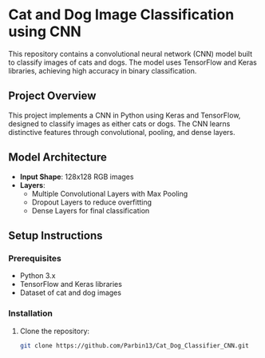 # Cat and Dog Image Classification using CNN

This repository contains a convolutional neural network (CNN) model built to classify images of cats and dogs. The model uses TensorFlow and Keras libraries, achieving high accuracy in binary classification.

## Project Overview
This project implements a CNN in Python using Keras and TensorFlow, designed to classify images as either cats or dogs. The CNN learns distinctive features through convolutional, pooling, and dense layers.

## Model Architecture
- **Input Shape**: 128x128 RGB images
- **Layers**:
  - Multiple Convolutional Layers with Max Pooling
  - Dropout Layers to reduce overfitting
  - Dense Layers for final classification

## Setup Instructions

### Prerequisites
- Python 3.x
- TensorFlow and Keras libraries
- Dataset of cat and dog images

### Installation
1. Clone the repository:
   ```bash
   git clone https://github.com/Parbin13/Cat_Dog_Classifier_CNN.git
